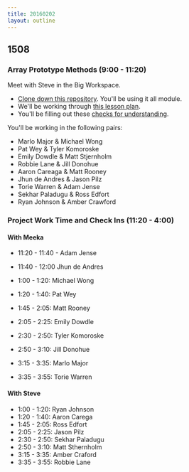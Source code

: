 ```yaml
---
title: 20160202
layout: outline
---
```


## 1508

### Array Prototype Methods (9:00 - 11:20)

Meet with Steve in the Big Workspace.

- [Clone down this repository][mdn]. You'll be using it all module.
- We'll be working through [this lesson plan][apm].
- You'll be filling out these [checks for understanding][cfu].

[mdn]: https://github.com/mdn/advanced-js-fundamentals-ck
[apm]: https://github.com/mdn/advanced-js-fundamentals-ck/tree/gh-pages/tutorials/01-array-prototype-methods
[cfu]: https://gist.github.com/rrgayhart/42706e9eadbaae34238d

You'll be working in the following pairs:

 * Marlo Major & Michael Wong
 * Pat Wey & Tyler Komoroske
 * Emily Dowdle & Matt Stjernholm
 * Robbie Lane & Jill Donohue
 * Aaron Careaga & Matt Rooney
 * Jhun de Andres & Jason Pilz
 * Torie Warren & Adam Jense
 * Sekhar Paladugu & Ross Edfort
 * Ryan Johnson & Amber Crawford

### Project Work Time and Check Ins (11:20 - 4:00)

#### With Meeka

- 11:20 - 11:40 - Adam Jense
- 11:40 - 12:00 Jhun de Andres

- 1:00 - 1:20: Michael Wong
- 1:20 - 1:40: Pat Wey
- 1:45 - 2:05: Matt Rooney
- 2:05 - 2:25: Emily Dowdle
- 2:30 - 2:50: Tyler Komoroske
- 2:50 - 3:10: Jill Donohue
- 3:15 - 3:35: Marlo Major
- 3:35 - 3:55: Torie Warren

#### With Steve

- 1:00 - 1:20: Ryan Johnson
- 1:20 - 1:40: Aaron Carega
- 1:45 - 2:05: Ross Edfort
- 2:05 - 2:25: Jason Pilz
- 2:30 - 2:50: Sekhar Paladugu
- 2:50 - 3:10: Matt Sthernholm
- 3:15 - 3:35: Amber Craford
- 3:35 - 3:55: Robbie Lane
